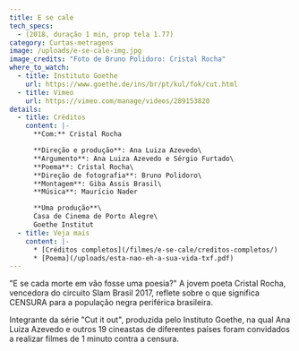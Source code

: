 ```yaml
---
title: E se cale
tech_specs:
  - (2018, duração 1 min, prop tela 1.77)
category: Curtas-metragens
image: /uploads/e-se-cale-img.jpg
image_credits: "Foto de Bruno Polidoro: Cristal Rocha"
where_to_watch:
  - title: Instituto Goethe
    url: https://www.goethe.de/ins/br/pt/kul/fok/cut.html
  - title: Vimeo
    url: https://vimeo.com/manage/videos/289153820
details:
  - title: Créditos
    content: |-
      **C﻿om:** Cristal Rocha

      **Direção e produção**: Ana Luiza Azevedo\
      **Argumento**: Ana Luiza Azevedo e Sérgio Furtado\
      **Poema**: Cristal Rocha\
      **Direção de fotografia**: Bruno Polidoro\
      **Montagem**: Giba Assis Brasil\
      **Música**: Maurício Nader

      **Uma produção**\
      Casa de Cinema de Porto Alegre\
      Goethe Institut
  - title: Veja mais
    content: |-
      * [Créditos completos](/filmes/e-se-cale/creditos-completos/)
      * [Poema](/uploads/esta-nao-eh-a-sua-vida-txf.pdf)
---
```

"E se cada morte em vão fosse uma poesia?" A jovem poeta Cristal Rocha, vencedora do circuito Slam Brasil 2017, reflete sobre o que significa CENSURA para a população negra periférica brasileira.

I﻿ntegrante da série "Cut it out", produzida pelo Instituto Goethe, na qual Ana Luiza Azevedo e outros 19 cineastas de diferentes países foram convidados a realizar filmes de 1 minuto contra a censura.